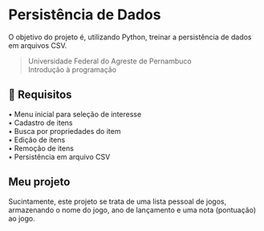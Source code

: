 # Persistência de Dados
O objetivo do projeto é, utilizando Python, treinar a persistência de dados em arquivos CSV.
> Universidade Federal do Agreste de Pernambuco<br/>
> Introdução à programação<br/>

## 📌 Requisitos

• Menu inicial para seleção de interesse<br/>
• Cadastro de itens<br/>
• Busca por propriedades do item<br/>
• Edição de itens<br/>
• Remoção de itens<br/>
• Persistência em arquivo CSV<br/>

## Meu projeto
Sucintamente, este projeto se trata de uma lista pessoal de jogos, armazenando o nome do jogo, ano de lançamento e uma nota (pontuação) ao jogo.
